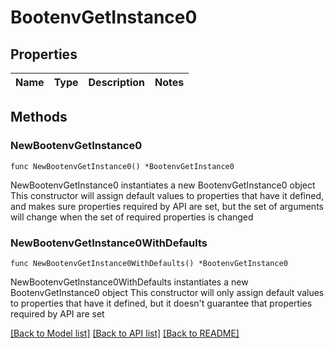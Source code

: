 # BootenvGetInstance0

## Properties

Name | Type | Description | Notes
------------ | ------------- | ------------- | -------------

## Methods

### NewBootenvGetInstance0

`func NewBootenvGetInstance0() *BootenvGetInstance0`

NewBootenvGetInstance0 instantiates a new BootenvGetInstance0 object
This constructor will assign default values to properties that have it defined,
and makes sure properties required by API are set, but the set of arguments
will change when the set of required properties is changed

### NewBootenvGetInstance0WithDefaults

`func NewBootenvGetInstance0WithDefaults() *BootenvGetInstance0`

NewBootenvGetInstance0WithDefaults instantiates a new BootenvGetInstance0 object
This constructor will only assign default values to properties that have it defined,
but it doesn't guarantee that properties required by API are set


[[Back to Model list]](../README.md#documentation-for-models) [[Back to API list]](../README.md#documentation-for-api-endpoints) [[Back to README]](../README.md)


